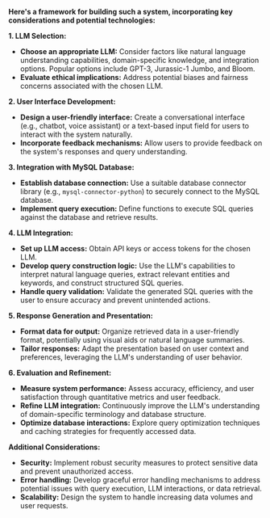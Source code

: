 

**Here's a framework for building such a system, incorporating key considerations and potential technologies:**

**1. LLM Selection:**

- **Choose an appropriate LLM:** Consider factors like natural language understanding capabilities, domain-specific knowledge, and integration options. Popular options include GPT-3, Jurassic-1 Jumbo, and Bloom.
- **Evaluate ethical implications:** Address potential biases and fairness concerns associated with the chosen LLM.

**2. User Interface Development:**

- **Design a user-friendly interface:** Create a conversational interface (e.g., chatbot, voice assistant) or a text-based input field for users to interact with the system naturally.
- **Incorporate feedback mechanisms:** Allow users to provide feedback on the system's responses and query understanding.

**3. Integration with MySQL Database:**

- **Establish database connection:** Use a suitable database connector library (e.g., `mysql-connector-python`) to securely connect to the MySQL database.
- **Implement query execution:** Define functions to execute SQL queries against the database and retrieve results.

**4. LLM Integration:**

- **Set up LLM access:** Obtain API keys or access tokens for the chosen LLM.
- **Develop query construction logic:** Use the LLM's capabilities to interpret natural language queries, extract relevant entities and keywords, and construct structured SQL queries.
- **Handle query validation:** Validate the generated SQL queries with the user to ensure accuracy and prevent unintended actions.

**5. Response Generation and Presentation:**

- **Format data for output:** Organize retrieved data in a user-friendly format, potentially using visual aids or natural language summaries.
- **Tailor responses:** Adapt the presentation based on user context and preferences, leveraging the LLM's understanding of user behavior.

**6. Evaluation and Refinement:**

- **Measure system performance:** Assess accuracy, efficiency, and user satisfaction through quantitative metrics and user feedback.
- **Refine LLM integration:** Continuously improve the LLM's understanding of domain-specific terminology and database structure.
- **Optimize database interactions:** Explore query optimization techniques and caching strategies for frequently accessed data.

**Additional Considerations:**

- **Security:** Implement robust security measures to protect sensitive data and prevent unauthorized access.
- **Error handling:** Develop graceful error handling mechanisms to address potential issues with query execution, LLM interactions, or data retrieval.
- **Scalability:** Design the system to handle increasing data volumes and user requests.